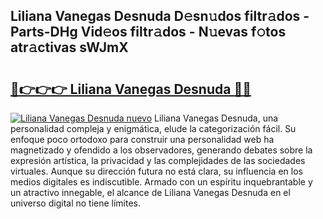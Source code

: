 ## Liliana Vanegas Desnuda D𝚎sn𝚞dos filtr𝚊dos - Parts-DHg Vid𝚎os filtr𝚊dos - N𝚞evas f𝚘tos atr𝚊ctivas sWJmX

# <h2><a href="http://mbavlui.tromn.icu/?c=Liliana+Vanegas+Desnuda">🔗👉👉👉 Liliana Vanegas Desnuda 🔗🔗</a></h2>

[![Liliana Vanegas Desnuda nuevo](https://i.imgur.com/pEAQMta.gif)](http://mbavlui.tromn.icu/?c=Liliana+Vanegas+Desnuda)
Liliana Vanegas Desnuda, una personalidad compleja y enigmática, elude la categorización fácil. Su enfoque poco ortodoxo para construir una personalidad web ha magnetizado y ofendido a los observadores, generando debates sobre la expresión artística, la privacidad y las complejidades de las sociedades virtuales. Aunque su dirección futura no está clara, su influencia en los medios digitales es indiscutible. Armado con un espíritu inquebrantable y un atractivo innegable, el alcance de Liliana Vanegas Desnuda en el universo digital no tiene límites.
